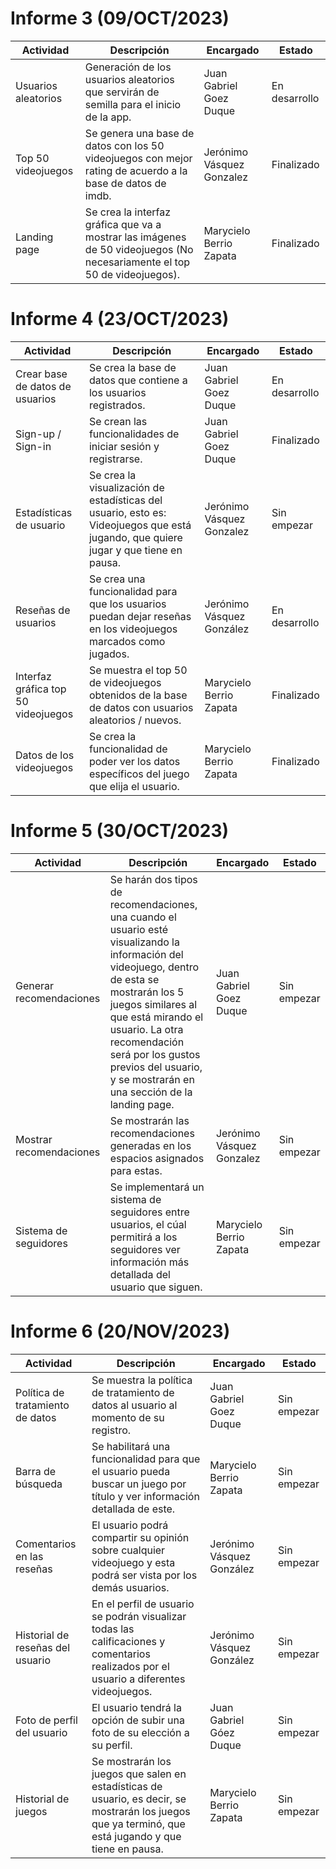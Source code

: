 # Informe 3 (09/OCT/2023)

| Actividad | Descripción | Encargado | Estado |
| --- | --- | --- | --- |
| Usuarios aleatorios | Generación de los usuarios aleatorios que servirán de semilla para el inicio de la app. | Juan Gabriel Goez Duque | En desarrollo |
| Top 50 videojuegos | Se genera una base de datos con los 50 videojuegos con mejor rating de acuerdo a la base de datos de imdb. | Jerónimo Vásquez Gonzalez | Finalizado |
| Landing page | Se crea la interfaz gráfica que va a mostrar las imágenes de 50 videojuegos (No necesariamente el top 50 de videojuegos). | Marycielo Berrio Zapata | Finalizado |

# Informe 4 (23/OCT/2023)

| Actividad | Descripción | Encargado | Estado |
| --- | --- | --- | --- |
| Crear base de datos de usuarios | Se crea la base de datos que contiene a los usuarios registrados. | Juan Gabriel Goez Duque | En desarrollo |
| Sign-up / Sign-in | Se crean las funcionalidades de iniciar sesión y registrarse. | Juan Gabriel Goez Duque | Finalizado |
| Estadísticas de usuario | Se crea la visualización de estadísticas del usuario, esto es: Videojuegos que está jugando, que quiere jugar y que tiene en pausa. | Jerónimo Vásquez Gonzalez | Sin empezar |
| Reseñas de usuarios | Se crea una funcionalidad para que los usuarios puedan dejar reseñas en los videojuegos marcados como jugados. | Jerónimo Vásquez González | En desarrollo |
| Interfaz gráfica top 50 videojuegos | Se muestra el top 50 de videojuegos obtenidos de la base de datos con usuarios aleatorios / nuevos. | Marycielo Berrio Zapata | Finalizado |
| Datos de los videojuegos | Se crea la funcionalidad de poder ver los datos específicos del juego que elija el usuario. | Marycielo Berrio Zapata | Finalizado |

# Informe 5 (30/OCT/2023)

| Actividad | Descripción | Encargado | Estado |
| --- | --- | --- | --- |
| Generar recomendaciones | Se harán dos tipos de recomendaciones, una cuando el usuario esté visualizando la información del videojuego, dentro de esta se mostrarán los 5 juegos similares al que está mirando el usuario. La otra recomendación será por los gustos previos del usuario, y se mostrarán en una sección de la landing page. | Juan Gabriel Goez Duque | Sin empezar |
| Mostrar recomendaciones | Se mostrarán las recomendaciones generadas en los espacios asignados para estas.| Jerónimo Vásquez Gonzalez | Sin empezar |
| Sistema de seguidores | Se implementará un sistema de seguidores entre usuarios, el cúal permitirá a los seguidores ver información más detallada del usuario que siguen. | Marycielo Berrio Zapata | Sin empezar |

# Informe 6 (20/NOV/2023)

| Actividad | Descripción | Encargado | Estado |
| ---  | ---  | ---  | --- |
| Política de tratamiento de datos | Se muestra la política de tratamiento de datos al usuario al momento de su registro. | Juan Gabriel Goez Duque | Sin empezar |
| Barra de búsqueda | Se habilitará una funcionalidad para que el usuario pueda buscar un juego por título y ver información detallada de este. | Marycielo Berrio Zapata | Sin empezar |
| Comentarios en las reseñas | El usuario podrá compartir su opinión sobre cualquier videojuego y esta podrá ser vista por los demás usuarios. | Jerónimo Vásquez González | Sin empezar |
| Historial de reseñas del usuario | En el perfil de usuario se podrán visualizar todas las calificaciones y comentarios realizados por el usuario a diferentes videojuegos. | Jerónimo Vásquez González | Sin empezar |
| Foto de perfil del usuario | El usuario tendrá la opción de subir una foto de su elección a su perfil. | Juan Gabriel Góez Duque | Sin empezar |
| Historial de juegos | Se mostrarán los juegos que salen en estadísticas de usuario, es decir, se mostrarán los juegos que ya terminó, que está jugando y que tiene en pausa. | Marycielo Berrio Zapata | Sin empezar |
